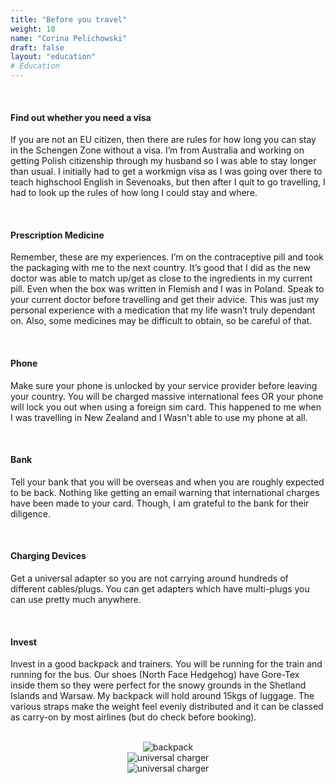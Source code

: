 ```yaml
---
title: "Before you travel"
weight: 10
name: "Corina Pelichowski"
draft: false
layout: "education"
# Education
---
```

  <br>
  <div class="col xs="4" sm="3" md="3" lg="3" xl="12">
    <h4>Find out whether you need a visa</h4>
      <p>If you are not an EU citizen, then there are rules for how long you can stay in the Schengen Zone without a visa. I’m from Australia and working on getting Polish citizenship through my husband so I was able to stay longer than usual. I initially had to get a workmign visa as I was going over there to teach highschool English in Sevenoaks, but then after I quit to go travelling, I had to look up the rules of how long I could stay and where.</p>
  </div>
  <br>

  <div class="col xs="4" sm="3" md="3" lg="3" xl="12">
    <h4>Prescription Medicine</h4>
      <p>Remember, these are my experiences. I’m on the contraceptive pill and took the packaging with me to the next country. It’s good that I did as the new doctor was able to match up/get as close to the ingredients in my current pill. Even when the box was written in Flemish and I was in Poland. Speak to your current doctor before travelling and get their advice. This was just my personal experience with a medication that my life wasn’t truly dependant on. Also, some medicines may be difficult to obtain, so be careful of that.</p>
  </div>
  <br>

  <div class="col xs="4" sm="3" md="3" lg="3" xl="12">
    <h4>Phone</h4>
      <p>Make sure your phone is unlocked by your service provider before leaving your country. You will be charged massive international fees OR your phone will lock you out when using a foreign sim card. This happened to me when I was travelling in New Zealand and I Wasn't able to use my phone at all.</p>
  </div>
  <br>
  
  <div class="col xs="4" sm="3" md="3" lg="3" xl="12">
    <h4>Bank</h4>
      <p>Tell your bank that you will be overseas and when you are roughly expected to be back. Nothing like getting an email warning that international charges have been made to your card. Though, I am grateful to the bank for their diligence.</p>
  </div>
  <br>

  <div class="col xs="4" sm="3" md="3" lg="3" xl="12">
    <h4>Charging Devices</h4>
      <p>Get a universal adapter so you are not carrying around hundreds of different cables/plugs. You can get adapters which have multi-plugs you can use pretty much anywhere.</p>
  </div>
  <br>

  <div class="col xs="4" sm="3" md="3" lg="3" xl="12">
    <h4>Invest</h4>
      <p>Invest in a good backpack and trainers. You will be running for the train and running for the bus. Our shoes (North Face Hedgehog) have Gore-Tex inside them so they were perfect for the snowy grounds in the Shetland Islands and Warsaw. My backpack will hold around 15kgs of luggage. The various straps make the weight feel evenly distributed and it can be classed as carry-on by most airlines (but do check before booking).</p>
  </div>
  <br>

<div class="row" style="text-align: center">
    <div class="col">
      <img src="/img/blog/1_a_backpack.jpg" alt="backpack">
    </div>
    <div class="col">
      <img src="/img/blog/1_a_charger.jpg" alt="universal charger">
    </div>
    <div class="col">
      <img src="/img/blog/1_a_shoes.jpg" alt="universal charger">
    </div>
</div>
  